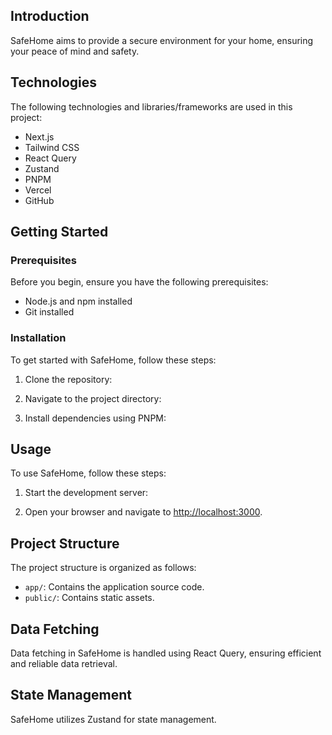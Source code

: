
## Introduction

SafeHome aims to provide a secure environment for your home, ensuring your peace of mind and safety.



## Technologies 

The following technologies and libraries/frameworks are used in this project:

- Next.js
- Tailwind CSS
- React Query
- Zustand
- PNPM
- Vercel
- GitHub

## Getting Started

### Prerequisites

Before you begin, ensure you have the following prerequisites:

- Node.js and npm installed
- Git installed

### Installation

To get started with SafeHome, follow these steps:

1. Clone the repository:
   
2. Navigate to the project directory:

3. Install dependencies using PNPM:

## Usage

To use SafeHome, follow these steps:

1. Start the development server:


2. Open your browser and navigate to [http://localhost:3000](http://localhost:3000).

## Project Structure

The project structure is organized as follows:

- `app/`: Contains the application source code.
- `public/`: Contains static assets.

## Data Fetching

Data fetching in SafeHome is handled using React Query, ensuring efficient and reliable data retrieval.

## State Management

SafeHome utilizes Zustand for state management.



